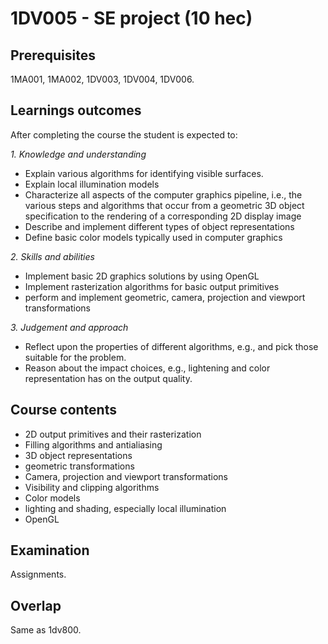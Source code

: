 # 1DV005 - SE project (10 hec)

## Prerequisites

1MA001, 1MA002, 1DV003, 1DV004, 1DV006.

## Learnings outcomes

After completing the course the student is expected to:

*1. Knowledge and understanding*

- Explain various algorithms for identifying visible surfaces.
- Explain local illumination models
- Characterize all aspects of the computer graphics pipeline, i.e., the various steps and algorithms that occur from a geometric 3D object specification to the rendering of a corresponding 2D display image
- Describe and implement different types of object representations
- Define basic color models typically used in computer graphics

*2.	Skills and abilities*

- Implement basic 2D graphics solutions by using OpenGL
- Implement rasterization algorithms for basic output primitives
- perform and implement geometric, camera, projection and viewport transformations

*3.	Judgement and approach*

- Reflect upon the properties of different algorithms, e.g., and pick those suitable for the problem.
- Reason about the impact choices, e.g., lightening and color representation has on the output quality.

## Course contents

- 2D output primitives and their rasterization
- Filling algorithms and antialiasing
- 3D object representations
- geometric transformations
- Camera, projection and viewport transformations
- Visibility and clipping algorithms
- Color models
- lighting and shading, especially local illumination
- OpenGL

## Examination

Assignments.

## Overlap

Same as 1dv800.